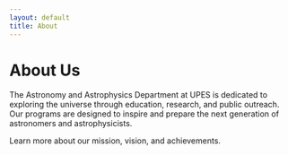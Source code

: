 ```yaml
---
layout: default
title: About
---
```


# About Us

The Astronomy and Astrophysics Department at UPES is dedicated to exploring the universe through education, research, and public outreach. Our programs are designed to inspire and prepare the next generation of astronomers and astrophysicists.

Learn more about our mission, vision, and achievements.
